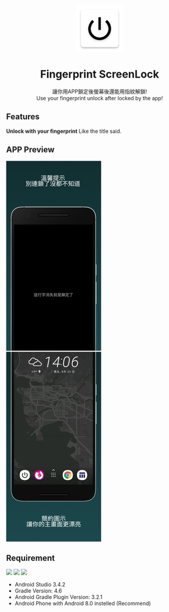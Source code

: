 <div align="center">

<img src="https://raw.githubusercontent.com/MrNegativeTW/FingerPrint-ScreenLock/master/Images/ic_launcher.png" width="128" height="128">

# Fingerprint ScreenLock

讓你用APP鎖定後螢幕後還能用指紋解鎖!<br>
Use your fingerprint unlock after locked by the app!

</div>

## Features
**Unlock with your fingerprint**
Like the title said.

## APP Preview
<img src="https://github.com/MrNegativeTW/FingerPrint-ScreenLock/blob/master/Images/Mockup_0.png" width="256"><nobr>
<img src="https://github.com/MrNegativeTW/FingerPrint-ScreenLock/blob/master/Images/Mockup_1.png" width="256">

## Requirement
![](https://img.shields.io/badge/MinSDK-23-green.svg?style=flat-square)
![](https://img.shields.io/badge/TargetSdk-28-green.svg?style=flat-square)
![](https://img.shields.io/badge/compileSdk-28-green.svg?style=flat-square)
- Android Studio 3.4.2
- Gradle Version: 4.6
- Android Gradle Plugin Version: 3.2.1
- Android Phone with Android 8.0 instelled (Recommend)
